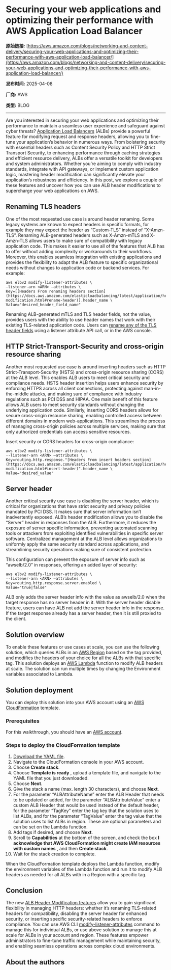 # Securing your web applications and optimizing their performance with AWS Application Load Balancer

**原始链接:** [https://aws.amazon.com/blogs/networking-and-content-delivery/securing-your-web-applications-and-optimizing-their-performance-with-aws-application-load-balancer/](https://aws.amazon.com/blogs/networking-and-content-delivery/securing-your-web-applications-and-optimizing-their-performance-with-aws-application-load-balancer/)

**发布时间:** 2025-04-08

**厂商:** AWS

**类型:** BLOG

---
Are you interested in securing your web applications and optimizing their performance to maintain a seamless user experience and safeguard against cyber threats? [Application Load Balancers](https://docs.aws.amazon.com/elasticloadbalancing/latest/application/introduction.html) (ALBs) provide a powerful feature for modifying request and response headers, allowing you to fine-tune your application’s behavior in numerous ways. From bolstering security with essential headers such as Content Security Policy and HTTP Strict Transport Security, to enhancing performance through caching strategies and efficient resource delivery, ALBs offer a versatile toolkit for developers and system administrators. Whether you’re aiming to comply with industry standards, integrate with API gateways, or implement custom application logic, mastering header modification can significantly elevate your application’s robustness and efficiency. In this post, we explore a couple of these features and uncover how you can use ALB header modifications to supercharge your web applications on AWS.

## Renaming TLS headers

One of the most requested use case is around header renaming. Some legacy systems are known to expect headers in specific formats, for example they may expect the header as “Custom-TLS” instead of “X-Amzn-TLS”. Renaming ALB-generated headers such as X-Amzn-mTLS and X-Amzn-TLS allows users to make sure of compatibility with legacy application code. This makes it easier to use all of the features that ALB has to offer without adding complexity or workarounds to their workflows. Moreover, this enables seamless integration with existing applications and provides the flexibility to adapt the ALB feature to specific organizational needs without changes to application code or backend services. For example:
    
    
    aws elbv2 modify-listener-attributes \
    —listener-arn <ARN> —attributes \
    Key=[[Headers From renaming headers section](https://docs.aws.amazon.com/elasticloadbalancing/latest/application/header-modification.html#rename-header)].header_name \
    Value="desired_header_field_name"

Renaming ALB-generated mTLS and TLS header fields, not the value, provides users with the ability to use header names that work with their existing TLS-related application code. Users can [rename any of the TLS header fields](https://docs.aws.amazon.com/elasticloadbalancing/latest/application/header-modification.html) using a listener attribute API call, or in the AWS console.

## HTTP Strict-Transport-Security and cross-origin resource sharing

Another most requested use case is around inserting headers such as HTTP Strict-Transport-Security (HSTS) and cross-origin resource sharing (CORS) at the ALB level. This enables ALB users to meet critical security and compliance needs. HSTS header insertion helps users enhance security by enforcing HTTPS across all client connections, protecting against man-in-the-middle attacks, and making sure of compliance with industry regulations such as PCI DSS and HIPAA. One main benefit of this feature allows ALB users to meet security standards without changing the underlying application code. Similarly, inserting CORS headers allows for secure cross-origin resource sharing, enabling controlled access between different domains in modern web-applications. This streamlines the process of managing cross-origin policies across multiple services, making sure that only authorized credentials can access sensitive resources.

Insert security or CORS headers for cross-origin compliance:
    
    
    aws elbv2 modify-listener-attributes \
    --listener-arn <ARN> —attributes \
    Key=routing.http.response."[Headers From insert headers section](https://docs.aws.amazon.com/elasticloadbalancing/latest/application/header-modification.html#insert-header)".header_name \
    Value="desired_value"

## Server header

Another critical security use case is disabling the server header, which is critical for organizations that have strict security and privacy policies mandated by PCI DSS. It makes sure that server information isn’t inadvertently exposed. ALB’s header modification allows you to disable the “Server” header in responses from the ALB. Furthermore, it reduces the exposure of server specific information, preventing automated scanning tools or attackers from exploiting identified vulnerabilities in specific server software. Centralized management at the ALB level allows organizations to uniformly apply the same security standard across applications, and streamlining security operations making sure of consistent protection.

This configuration can prevent the exposure of server info such as “awselb/2.0” in responses, offering an added layer of security:
    
    
    aws elbv2 modify-listener-attributes \
    --listener-arn <ARN> —attributes \
    Key=routing.http.response.server.enabled \
    Value="true|false"

ALB only adds the server header info with the value as awselb/2.0 when the target response has no server header in it. With the server header disable feature, users can have ALB not add the server header info in the response. If the target response already has a server header, then it is still proxied to the client.

## Solution overview

To enable these features or use cases at scale, you can use the following solution, which queries ALBs in an [AWS Region](https://aws.amazon.com/about-aws/global-infrastructure/regions_az/) based on the tag provided, and modifies the headers of your choice for all the ALBs with that specific tag. This solution deploys an [AWS Lambda](https://aws.amazon.com/lambda/) function to modify ALB headers at scale. The solution can run multiple times by changing the Environment variables associated to Lambda.

## Solution deployment

You can deploy this solution into your AWS account using an [AWS CloudFormation](https://aws.amazon.com/cloudformation/) template.

### Prerequisites

For this walkthrough, you should have an [AWS account](https://portal.aws.amazon.com/billing/signup#/start/email).

### Steps to deploy the CloudFormation template

  1. [Download the YAML file](https://github.com/aws-samples/alb-header-modifications/blob/main/CloudFormation/alb-header-modifications.yaml).
  2. Navigate to the CloudFormation console in your AWS account.
  3. Choose **Create stack**.
  4. Choose **Template is ready** , upload a template file, and navigate to the YAML file that you just downloaded.
  5. Choose **Next**.
  6. Give the stack a name (max. length 30 characters), and choose **Next**.
  7. For the parameter “ALBAttributeName” enter the ALB Header that needs to be updated or added, for the parameter “ALBAttributeValue” enter a custom ALB Header that would be used instead of the default header, for the parameter “TagKey” enter the tag key that the solution uses to list ALBs, and for the parameter “TagValue” enter the tag value that the solution uses to list ALBs in region. These are optional parameters and can be set on the Lambda function.
  8. Add tags if desired, and choose **Next**.
  9. Scroll to **Capabilities** at the bottom of the screen, and check the box **I acknowledge that AWS CloudFormation might create IAM resources with custom names** , and then **Create stack**.
  10. Wait for the stack creation to complete.

When the CloudFormation template deploys the Lambda function, modify the environment variables of the Lambda function and run it to modify ALB headers as needed for all ALBs with in a Region with a specific tag.

## Conclusion

The new [ALB Header Modification features](https://docs.aws.amazon.com/elasticloadbalancing/latest/application/header-modification.html) allow you to gain significant flexibility in managing HTTP headers: whether it’s renaming TLS-related headers for compatibility, disabling the server header for enhanced security, or inserting specific security-related headers to enforce compliance. You can use AWS CLI [modify-listener-attributes](https://docs.aws.amazon.com/cli/latest/reference/elbv2/modify-listener-attributes.html) command to manage this for individual ALBs, or use above solution to manage this at scale for ALBs in your account and region. These features empower administrators to fine-tune traffic management while maintaining security, and enabling seamless operations across complex cloud environments.

## **About the authors**
